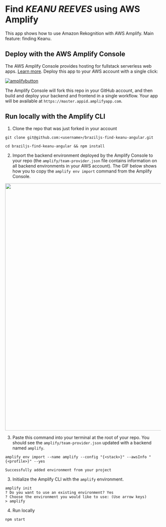 # Find *KEANU REEVES* using AWS Amplify 

This app shows how to use Amazon Rekognition with AWS Amplify. Main feature: finding Keanu.

## Deploy with the AWS Amplify Console

The AWS Amplify Console provides hosting for fullstack serverless web apps. [Learn more](https://console.amplify.aws). Deploy this app to your AWS account with a single click:

[![amplifybutton](https://oneclick.amplifyapp.com/button.svg)](https://console.aws.amazon.com/amplify/home#/deploy?repo=https://github.com/gsans/braziljs-find-keanu-angular)

The Amplify Console will fork this repo in your GitHub account, and then build and deploy your backend and frontend in a single workflow. Your app will be available at `https://master.appid.amplifyapp.com`.

## Run locally with the Amplify CLI

1. Clone the repo that was just forked in your account

  ```
  git clone git@github.com:<username>/braziljs-find-keanu-angular.git

  cd braziljs-find-keanu-angular && npm install
  ```

2. Import the backend environment deployed by the Amplify Console to your repo (the `amplify/team-provider.json` file contains information on all backend environments in your AWS account). The GIF below shows how you to copy the `amplify env import` command from the Amplify Console. 

<img src="https://github.com/aws-samples/create-react-app-auth-amplify/blob/master/src/images/import-backend.gif" width="800"/>

3. Paste this command into your terminal at the root of your repo. You should see the `amplify/team-provider.json` updated with a backend named `amplify`.

  ```
  amplify env import --name amplify --config "{<stack>}" --awsInfo "{<profile>}" --yes

  Successfully added environment from your project
  ```

3. Initialize the Amplify CLI with the `amplify` environment.

  ```
  amplify init
  ? Do you want to use an existing environment? Yes
  ? Choose the environment you would like to use: (Use arrow keys)
  > amplify
  ```

4. Run locally

  ```
  npm start
  ```